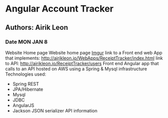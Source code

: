 # Angular Account Tracker
## Authors: Airik Leon
### Date MON JAN 8 

Website Home page
Website home page
[Imgur](https://i.imgur.com/YEK8Ldu.png)
link to a Front end web App that implements: http://airikleon.io/WebApps/ReceiptTracker/index.html
link to API: http://airikleon.io/ReceiptTracker/users
Front end Angular app that calls to an API hosted on AWS using a Spring & Mysql infrastructure
Technologies used: 
- Spring REST 
- JPA/Hibernate
- Mysql 
- JDBC 
- AngularJS
- Jackson JSON serializer 
API information 
